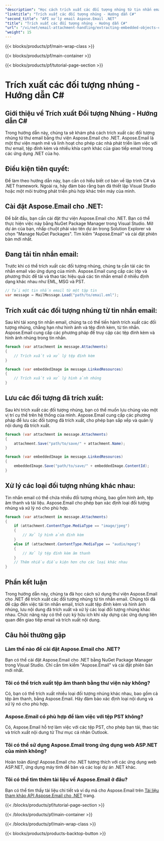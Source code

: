 ```yaml
---
"description": "Học cách trích xuất các đối tượng nhúng từ tin nhắn email bằng Aspose.Email cho .NET. Hướng dẫn từng bước với các ví dụ về mã."
"linktitle": "Trích xuất các đối tượng nhúng - Hướng dẫn C#"
"second_title": "API xử lý email Aspose.Email .NET"
"title": "Trích xuất các đối tượng nhúng - Hướng dẫn C#"
"url": "/vi/net/email-attachment-handling/extracting-embedded-objects-csharp-tutorial/"
"weight": 15
---
```


{{< blocks/products/pf/main-wrap-class >}}

{{< blocks/products/pf/main-container >}}

{{< blocks/products/pf/tutorial-page-section >}}

# Trích xuất các đối tượng nhúng - Hướng dẫn C#


## Giới thiệu về Trích xuất Đối tượng Nhúng - Hướng dẫn C#

Trong hướng dẫn này, chúng ta sẽ khám phá cách trích xuất các đối tượng nhúng từ thư email bằng thư viện Aspose.Email cho .NET. Aspose.Email là một thư viện mạnh mẽ và linh hoạt cho phép các nhà phát triển làm việc với thư email, tệp đính kèm và nhiều khía cạnh khác của giao tiếp email trong các ứng dụng .NET của họ.

## Điều kiện tiên quyết:

Để làm theo hướng dẫn này, bạn cần có hiểu biết cơ bản về lập trình C# và .NET framework. Ngoài ra, hãy đảm bảo rằng bạn đã thiết lập Visual Studio hoặc một môi trường phát triển phù hợp khác trên máy của mình.

## Cài đặt Aspose.Email cho .NET:

Để bắt đầu, bạn cần cài đặt thư viện Aspose.Email cho .NET. Bạn có thể thực hiện việc này bằng NuGet Package Manager trong Visual Studio. Mở dự án của bạn, nhấp chuột phải vào tên dự án trong Solution Explorer và chọn "Manage NuGet Packages". Tìm kiếm "Aspose.Email" và cài đặt phiên bản mới nhất.

## Đang tải tin nhắn email:

Trước khi có thể trích xuất các đối tượng nhúng, chúng ta cần tải các tin nhắn email vào ứng dụng của mình. Aspose.Email cung cấp các lớp và phương thức để tải và thao tác hiệu quả các tin nhắn email ở nhiều định dạng khác nhau như EML, MSG và PST.

```csharp
// Tải một tin nhắn email từ một tập tin
var message = MailMessage.Load("path/to/email.eml");
```

## Trích xuất các đối tượng nhúng từ tin nhắn email:

Sau khi tải xong tin nhắn email, chúng ta có thể tiến hành trích xuất các đối tượng nhúng, chẳng hạn như hình ảnh và tệp đính kèm, từ tin nhắn. Aspose.Email cung cấp các phương pháp để truy cập các tệp đính kèm và hình ảnh nhúng trong tin nhắn.

```csharp
foreach (var attachment in message.Attachments)
{
    // Trích xuất và xử lý tệp đính kèm
}

foreach (var embeddedImage in message.LinkedResources)
{
    // Trích xuất và xử lý hình ảnh nhúng
}
```

## Lưu các đối tượng đã trích xuất:

Sau khi trích xuất các đối tượng nhúng, bạn có thể muốn lưu chúng vào một vị trí cụ thể trên hệ thống của mình. Aspose.Email cung cấp các phương pháp để lưu các đối tượng đã trích xuất, cho phép bạn sắp xếp và quản lý nội dung đã trích xuất.

```csharp
foreach (var attachment in message.Attachments)
{
    attachment.Save("path/to/save/" + attachment.Name);
}

foreach (var embeddedImage in message.LinkedResources)
{
    embeddedImage.Save("path/to/save/" + embeddedImage.ContentId);
}
```

## Xử lý các loại đối tượng nhúng khác nhau:

Tin nhắn email có thể chứa nhiều đối tượng nhúng, bao gồm hình ảnh, tệp âm thanh và tài liệu. Aspose.Email cho phép bạn xác định loại đối tượng nhúng và xử lý nó cho phù hợp.

```csharp
foreach (var attachment in message.Attachments)
{
    if (attachment.ContentType.MediaType == "image/jpeg")
    {
        // Xử lý hình ảnh đính kèm
    }
    else if (attachment.ContentType.MediaType == "audio/mpeg")
    {
        // Xử lý tệp đính kèm âm thanh
    }
    // Thêm nhiều điều kiện hơn cho các loại khác nhau
}
```

## Phần kết luận

Trong hướng dẫn này, chúng ta đã học cách sử dụng thư viện Aspose.Email cho .NET để trích xuất các đối tượng nhúng từ tin nhắn email. Chúng tôi đã đề cập đến việc tải tin nhắn email, trích xuất tệp đính kèm và hình ảnh nhúng, lưu nội dung đã trích xuất và xử lý các loại đối tượng nhúng khác nhau. Chức năng này có thể cực kỳ hữu ích khi xây dựng các ứng dụng liên quan đến giao tiếp email và trích xuất nội dung.

## Câu hỏi thường gặp

### Làm thế nào để cài đặt Aspose.Email cho .NET?

Bạn có thể cài đặt Aspose.Email cho .NET bằng NuGet Package Manager trong Visual Studio. Chỉ cần tìm kiếm "Aspose.Email" và cài đặt phiên bản mới nhất.

### Tôi có thể trích xuất tệp âm thanh bằng thư viện này không?

Có, bạn có thể trích xuất nhiều loại đối tượng nhúng khác nhau, bao gồm cả tệp âm thanh, bằng Aspose.Email. Hãy đảm bảo xác định loại nội dung và xử lý nó cho phù hợp.

### Aspose.Email có phù hợp để làm việc với tệp PST không?

Có, Aspose.Email hỗ trợ làm việc với các tệp PST, cho phép bạn tải, thao tác và trích xuất nội dung từ Thư mục cá nhân Outlook.

### Tôi có thể sử dụng Aspose.Email trong ứng dụng web ASP.NET của mình không?

Hoàn toàn đúng! Aspose.Email cho .NET tương thích với các ứng dụng web ASP.NET, ứng dụng máy tính để bàn và các loại dự án .NET khác.

### Tôi có thể tìm thêm tài liệu về Aspose.Email ở đâu?

Bạn có thể tìm thấy tài liệu chi tiết và ví dụ mã cho Aspose.Email trên [Tài liệu tham khảo API Aspose.Email cho .NET](https://reference.aspose.com/email/net/) trang.

{{< /blocks/products/pf/tutorial-page-section >}}

{{< /blocks/products/pf/main-container >}}

{{< /blocks/products/pf/main-wrap-class >}}

{{< blocks/products/products-backtop-button >}}